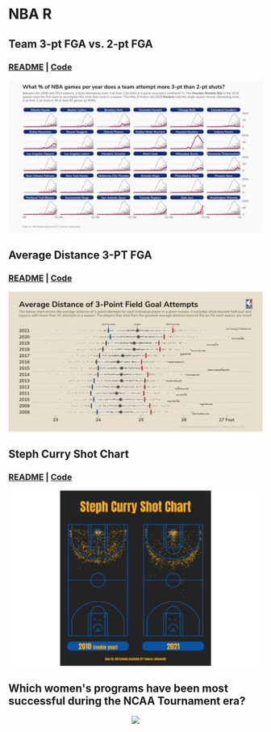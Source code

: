 # NBA R

## Team 3-pt FGA vs. 2-pt FGA

### [README](https://github.com/schmid07/NBA-R/tree/main/plots/03) | [**Code**](https://github.com/schmid07/NBA-R/blob/main/code/03_threes_vs_two.Rmd)

![plots/03/threes_twit.png](https://raw.githubusercontent.com/schmid07/NBA-R/main/plots/03/threes_twit.png)

## Average Distance 3-PT FGA

### [README](https://github.com/schmid07/NBA-R/tree/main/plots/02) | [**Code**](https://github.com/schmid07/NBA-R/blob/main/code/02_distributions.r)

![plots/02/distance.png](https://raw.githubusercontent.com/schmid07/NBA-R/main/plots/02/distance.png)

## Steph Curry Shot Chart

### [README](https://github.com/schmid07/NBA-R/tree/main/plots/01) | [**Code**](https://github.com/schmid07/NBA-R/blob/main/code/01_curry_shot_chart.r)

![plots/01/curry.png](https://raw.githubusercontent.com/schmid07/NBA-R/main/plots/01/curry.png)

## Which women's programs have been most successful during the NCAA Tournament era?
<p align = "center">
<img src = "http://g.recordit.co/aZGcdFsNET.gif" width = "700">
</p>